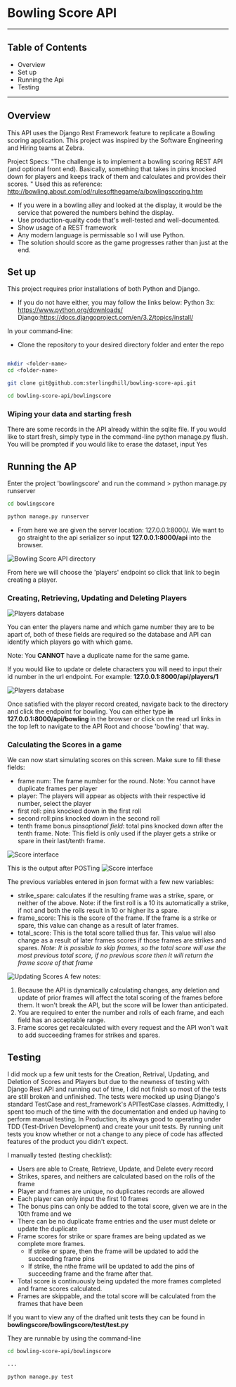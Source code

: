 # Bowling Score API

---

## Table of Contents
- Overview
- Set up
- Running the Api
- Testing

---

## Overview
This API uses the Django Rest Framework feature to replicate a Bowling scoring application. This project was inspired by the Software Engineering and Hiring teams at Zebra. 

Project Specs:
"The challenge is to implement a bowling scoring REST API (and optional front end). Basically, something that takes in pins knocked down for players and keeps track of them and calculates and provides their scores.
"
Used this as reference: 
http://bowling.about.com/od/rulesofthegame/a/bowlingscoring.htm


- If you were in a bowling alley and looked at the display, it would be the service that powered the numbers behind the display.
- Use production-quality code that's well-tested and well-documented. 
- Show usage of a REST framework
- Any modern language is permissable so I will use Python. 
- The solution should score as the game progresses rather than just at the end.

## Set up
This project requires prior installations of both Python and Django. 

- If you do not have either, you may follow the links below:
Python 3x: https://www.python.org/downloads/
Django:https://docs.djangoproject.com/en/3.2/topics/install/

In your command-line:
- Clone the repository to your desired directory folder and enter the repo
```bash

mkdir <folder-name>
cd <folder-name>

git clone git@github.com:sterlingdhill/bowling-score-api.git

cd bowling-score-api/bowlingscore

```

### Wiping your data and starting fresh
There are some records in the API already within the sqlite file. If you would like to start fresh, simply type in the 
command-line python manage.py flush. You will be prompted if you would like to erase the dataset, input Yes

## Running the AP
Enter the project 'bowlingscore' and run the command > python manage.py runserver

```bash
cd bowlingscore

python manage.py runserver
```

- From here we are given the server location: 127.0.0.1:8000/. We want to go straight to the api serializer so input **127.0.0.1:8000/api** into the browser.

![Bowling Score API directory](bowlingscore/documentation/snap_1.JPG "Directory")

From here we will choose the 'players' endpoint so click that link to begin creating a player.

### Creating, Retrieving, Updating and Deleting Players

![Players database](bowlingscore/documentation/snap_2.jpg "Create a Player")

You can enter the players name and which game number they are to be apart of, both of these fields are required so the database and API can identify which players go with which game. 

Note: You **CANNOT** have a duplicate name for the same game. 

If you would like to update or delete characters you will need to input their id number in the url endpoint. For example:
**127.0.0.1:8000/api/players/1**

![Players database](bowlingscore/documentation/snap_3.jpg "Updating or Deleting a Player")

Once satisfied with the player record created, navigate back to the directory and click the endpoint for bowling. You can either type **in 127.0.0.1:8000/api/bowling** in the browser or click on the read url links in the top left to navigate to the API Root and choose 'bowling' that way.

### Calculating the Scores in a game

We can now start simulating scores on this screen. Make sure to fill these fields:
- frame num: The frame number for the round. Note: You cannot have duplicate frames per player 
- player: The players will appear as objects with their respective id number, select the player
- first roll: pins knocked down in the first roll
- second roll:pins knocked down in the second roll
- tenth frame bonus pins*optional field*: total pins knocked down after the tenth frame. Note: This field is only used if the player gets a strike or spare in their last/tenth frame.

![Score interface](bowlingscore/documentation/snap_4.JPG "Inputing Score parameters")

This is the output after POSTing
![Score interface](bowlingscore/documentation/snap_5.JPG "Inputing Score parameters")

The previous variables entered in json format with a few new variables:
- strike_spare: calculates if the resulting frame was a strike, spare, or neither of the above. Note: if the first roll is a 10 its automatically a strike, if not and both the rolls result in 10 or higher its a spare.
- frame_score: This is the score of the frame. If the frame is a strike or spare, this value can change as a result of later frames.
- total_score: This is the total score tallied thus far. This value will also change as a result of later frames scores if those frames are strikes and spares. *Note: It is possible to skip frames, so the total score will use the most previous total score, if no previous score then it will return the frame score of that frame*


![Updating Scores](bowlingscore/documentation/snap_6.JPG "Updating and Deleting Scores")
A few notes:

1. Because the API is dynamically calculating changes, any deletion and update of prior frames will affect the total scoring of the frames before them. It won't break the API, but the score will be lower than anticipated.
2. You are required to enter the number and rolls of each frame, and each field has an acceptable range. 
3. Frame scores get recalculated with every request and the API won't wait to add succeeding frames for strikes and spares.


## Testing
I did mock up a few unit tests for the Creation, Retrival, Updating, and Deletion of Scores and Players but due to the newness of testing with Django Rest API and running out of time, I did not finish so most of the tests are still broken and unfinished. 
The tests were mocked up using Django's standard TestCase and rest_framework's APITestCase classes. Admittedly, I spent too much of the time with the documentation and ended up having to perform manual testing. In Production, its always good to operating under TDD (Test-Driven Development) and create your unit tests. By running unit tests you know whether or not a change to any piece of code has affected features of the product you didn't expect.

I manually tested (testing checklist):
- Users are able to Create, Retrieve, Update, and Delete every record
- Strikes, spares, and neithers are calculated based on the rolls of the frame
- Player and frames are unique, no duplicates records are allowed 
- Each player can only input the first 10 frames
- The bonus pins can only be added to the total score, given we are in the 10th frame and we 
- There can be no duplicate frame entries and the user must delete or update the duplicate
- Frame scores for strike or spare frames are being updated as we complete more frames.
    - If strike or spare, then the frame will be updated to add the succeeding frame pins
    - If strike, the nthe frame will be updated to add the pins of succeeding frame and the frame after that. 
- Total score is continuously being updated the more frames completed and frame scores calculated.
- Frames are skippable, and the total score will be calculated from the frames that have been 

If you want to view any of the drafted unit tests they can be found in **bowlingscore/bowlingscore/test/test.py**

They are runnable by using the command-line 
```bash
cd bowling-score-api/bowlingscore

...

python manage.py test
```
